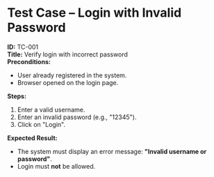 # Test Case – Login with Invalid Password

**ID:** TC-001  
**Title:** Verify login with incorrect password  
**Preconditions:**  
- User already registered in the system.  
- Browser opened on the login page.  

**Steps:**  
1. Enter a valid username.  
2. Enter an invalid password (e.g., "12345").  
3. Click on "Login".  

**Expected Result:**  
- The system must display an error message: **"Invalid username or password"**.  
- Login must **not** be allowed.  
